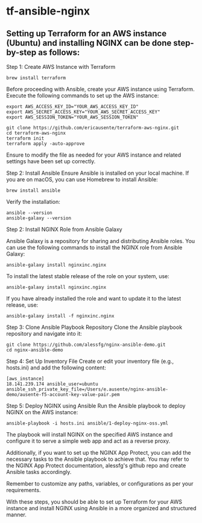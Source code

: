 # tf-ansible-nginx

## Setting up Terraform for an AWS instance (Ubuntu) and installing NGINX can be done step-by-step as follows:


Step 1: Create AWS Instance with Terraform

```
brew install terraform
```

Before proceeding with Ansible, create your AWS instance using Terraform. Execute the following commands to set up the AWS instance:

```
export AWS_ACCESS_KEY_ID="YOUR_AWS_ACCESS_KEY_ID"
export AWS_SECRET_ACCESS_KEY="YOUR_AWS_SECRET_ACCESS_KEY"
export AWS_SESSION_TOKEN="YOUR_AWS_SESSION_TOKEN"
```

```
git clone https://github.com/ericausente/terraform-aws-nginx.git
cd terraform-aws-nginx
terraform init
terraform apply -auto-approve
```

Ensure to modify the file as needed for your AWS instance and related settings have been set up correctly.


Step 2: Install Ansible
Ensure Ansible is installed on your local machine. If you are on macOS, you can use Homebrew to install Ansible:
```
brew install ansible
```

Verify the installation:
```
ansible --version
ansible-galaxy --version
```

Step 2: Install NGINX Role from Ansible Galaxy

Ansible Galaxy is a repository for sharing and distributing Ansible roles. You can use the following commands to install the NGINX role from Ansible Galaxy:
```
ansible-galaxy install nginxinc.nginx
```

To install the latest stable release of the role on your system, use:

```
ansible-galaxy install nginxinc.nginx
```

If you have already installed the role and want to update it to the latest release, use:
```
ansible-galaxy install -f nginxinc.nginx
```

Step 3: Clone Ansible Playbook Repository
Clone the Ansible playbook repository and navigate into it:

```
git clone https://github.com/alessfg/nginx-ansible-demo.git
cd nginx-ansible-demo
```

Step 4: Set Up Inventory File
Create or edit your inventory file (e.g., hosts.ini) and add the following content:

```
[aws_instance]
18.141.239.174 ansible_user=ubuntu ansible_ssh_private_key_file=/Users/e.ausente/nginx-ansible-demo/ausente-f5-account-key-value-pair.pem
```

Step 5: Deploy NGINX using Ansible
Run the Ansible playbook to deploy NGINX on the AWS instance:

```
ansible-playbook -i hosts.ini ansible/1-deploy-nginx-oss.yml
```

The playbook will install NGINX on the specified AWS instance and configure it to serve a simple web app and act as a reverse proxy.

Additionally, if you want to set up the NGINX App Protect, you can add the necessary tasks to the Ansible playbook to achieve that. You may refer to the NGINX App Protect documentation, alessfg's github repo and create Ansible tasks accordingly.

Remember to customize any paths, variables, or configurations as per your requirements. 

With these steps, you should be able to set up Terraform for your AWS instance and install NGINX using Ansible in a more organized and structured manner.
